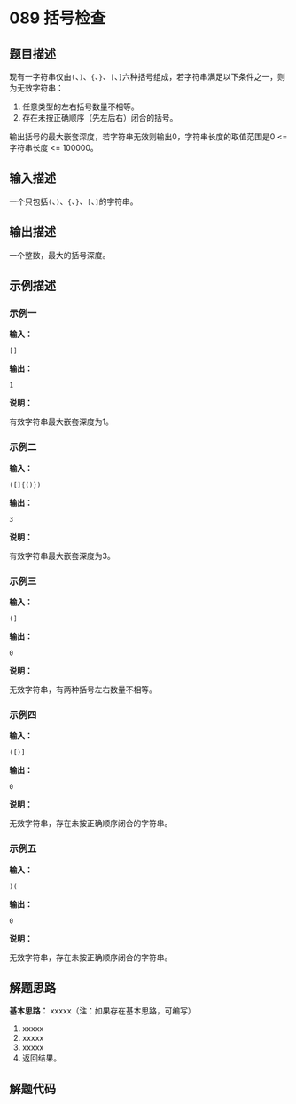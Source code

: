 # 089 括号检查

## 题目描述

现有一字符串仅由`(`、`)`、`{`、`}`、`[`、`]`六种括号组成，若字符串满足以下条件之一，则为无效字符串：

1. 任意类型的左右括号数量不相等。
2. 存在未按正确顺序（先左后右）闭合的括号。

输出括号的最大嵌套深度，若字符串无效则输出0，字符串长度的取值范围是0 <= 字符串长度 <= 100000。

## 输入描述

一个只包括`(`、`)`、`{`、`}`、`[`、`]`的字符串。

## 输出描述

一个整数，最大的括号深度。

## 示例描述

### 示例一

**输入：**
```text
[]
```

**输出：**
```text
1
```

**说明：**

有效字符串最大嵌套深度为1。

### 示例二

**输入：**
```text
([]{()})
```

**输出：**
```text
3
```

**说明：**

有效字符串最大嵌套深度为3。

### 示例三

**输入：**
```text
(]
```

**输出：**
```text
0
```

**说明：**

无效字符串，有两种括号左右数量不相等。

### 示例四

**输入：**
```text
([)]
```

**输出：**
```text
0
```

**说明：**

无效字符串，存在未按正确顺序闭合的字符串。

### 示例五

**输入：**
```text
)(
```

**输出：**
```text
0
```

**说明：**

无效字符串，存在未按正确顺序闭合的字符串。

## 解题思路

**基本思路：** xxxxx（注：如果存在基本思路，可编写）
1. xxxxx
2. xxxxx
3. xxxxx
4. 返回结果。

## 解题代码